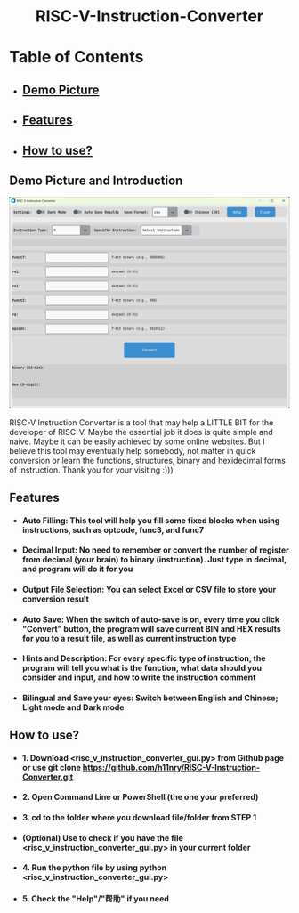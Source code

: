 <h1 align = "center">
  RISC-V-Instruction-Converter
</h1>

# Table of Contents
- ## [Demo Picture]()
- ## [Features](https://github.com/h11nry/RISC-V-Instruction-Converter/blob/main/README.md#features)
- ## [How to use?]()

## Demo Picture and Introduction

![alt text](https://github.com/h11nry/RISC-V-Instruction-Converter/blob/37b48b497c0d7d177f847e29ad83e58fba4fc66f/GUIToolPic.jpg)

RISC-V Instruction Converter is a tool that may help a LITTLE BIT for the developer of RISC-V. Maybe the essential job it does is quite simple and naive. Maybe it can be easily achieved by some online websites. But I believe this tool may eventually help somebody, not matter in quick conversion or learn the functions, structures, binary and hexidecimal forms of instruction. Thank you for your visiting :)))

## Features

- #### Auto Filling: This tool will help you fill some fixed blocks when using instructions, such as optcode, func3, and func7
- #### Decimal Input: No need to remember or convert the number of register from decimal (your brain) to binary (instruction). Just type in decimal, and program will do it for you
- #### Output File Selection: You can select Excel or CSV file to store your conversion result
- #### Auto Save: When the switch of auto-save is on, every time you click "Convert" button, the program will save current BIN and HEX results for you to a result file, as well as current instruction type
- #### Hints and Description: For every specific type of instruction, the program will tell you what is the function, what data should you consider and input, and how to write the instruction comment
- #### Bilingual and Save your eyes: Switch between English and Chinese; Light mode and Dark mode

## How to use?
- #### 1. Download <risc_v_instruction_converter_gui.py> from Github page or use git clone https://github.com/h11nry/RISC-V-Instruction-Converter.git
- #### 2. Open Command Line or PowerShell (the one your preferred)
- #### 3. cd to the folder where you download file/folder from STEP 1
- #### (Optional) Use <ls> to check if you have the file <risc_v_instruction_converter_gui.py> in your current folder
- #### 4. Run the python file by using python <risc_v_instruction_converter_gui.py>
- #### 5. Check the "Help"/"帮助" if you need
